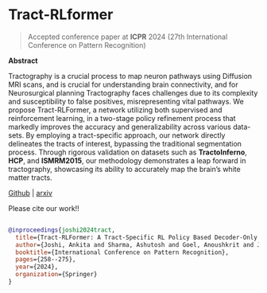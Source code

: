 # Tract-RLformer

> Accepted conference paper at **ICPR** 2024 (27th International Conference on Pattern Recognition)

**Abstract**

Tractography is a crucial process to map neuron pathways using Diffusion MRI scans, and is crucial for understanding brain connectivity, and for Neurosurgical planning
Tractography faces challenges due to its complexity and susceptibility to false positives, misrepresenting vital pathways. 
We propose Tract-RLFormer, a network utilizing both supervised and reinforcement learning, in a two-stage policy refinement process that markedly
improves the accuracy and generalizability across various data-sets. By
employing a tract-specific approach, our network directly delineates the
tracts of interest, bypassing the traditional segmentation process. 
Through rigorous validation on datasets such as **TractoInferno**, **HCP**, and **ISMRM2015**, our methodology demonstrates a leap forward in tractography,
showcasing its ability to accurately map the brain’s white matter tracts.

[Github](https://www.github.com/aj-30/Tract-RLformer) | [arxiv](https://arxiv.org/pdf/2411.05757)

Please cite our work!! 

```bibtex

@inproceedings{joshi2024tract,
  title={Tract-RLFormer: A Tract-Specific RL Policy Based Decoder-Only Transformer Network},
  author={Joshi, Ankita and Sharma, Ashutosh and Goel, Anoushkrit and Jha, Ranjeet Ranjan and Ahuja, Chirag Kamal and Bhavsar, Arnav and Nigam, Aditya},
  booktitle={International Conference on Pattern Recognition},
  pages={258--275},
  year={2024},
  organization={Springer}
}
```